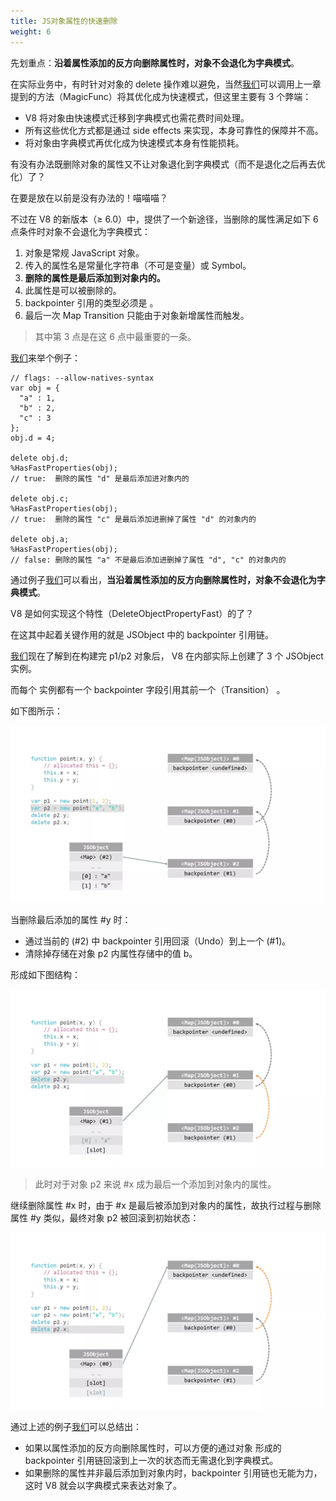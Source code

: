 ```yaml
---
title: JS对象属性的快速删除
weight: 6
---
```

先划重点：**沿着属性添加的反方向删除属性时，对象不会退化为字典模式**。

在实际业务中，有时针对对象的 delete 操作难以避免，当然[我们](https://www.w3cdoc.com)可以调用上一章提到的方法（MagicFunc）将其优化成为快速模式，但这里主要有 3 个弊端：

* V8 将对象由快速模式迁移到字典模式也需花费时间处理。
* 所有这些优化方式都是通过 side effects 来实现，本身可靠性的保障并不高。
* 将对象由字典模式再优化成为快速模式本身有性能损耗。

有没有办法既删除对象的属性又不让对象退化到字典模式（而不是退化之后再去优化）了？

在要是放在以前是没有办法的！喵喵喵？

不过在 V8 的新版本（≥ 6.0）中，提供了一个新途径，当删除的属性满足如下 6 点条件时对象不会退化为字典模式：

  1. 对象是常规 JavaScript 对象。
  2. 传入的属性名是常量化字符串（不可是变量）或 Symbol。
  3. **删除的属性是最后添加到对象内的。**
  4. 此属性是可以被删除的。
  5. backpointer 引用的类型必须是  。
  6. 最后一次 Map Transition 只能由于对象新增属性而触发。

> 其中第 3 点是在这 6 点中最重要的一条。

[我们](https://www.w3cdoc.com)来举个例子：

```
// flags: --allow-natives-syntax
var obj = {
  "a" : 1,
  "b" : 2,
  "c" : 3
};
obj.d = 4;

delete obj.d;
%HasFastProperties(obj);
// true:  删除的属性 "d" 是最后添加进对象内的

delete obj.c;
%HasFastProperties(obj);
// true:  删除的属性 "c" 是最后添加进删掉了属性 "d" 的对象内的

delete obj.a;
%HasFastProperties(obj);
// false: 删除的属性 "a" 不是最后添加进删掉了属性 "d", "c" 的对象内的

```

通过例子[我们](https://www.w3cdoc.com)可以看出，**当沿着属性添加的反方向删除属性时，对象不会退化为字典模式**。

V8 是如何实现这个特性（DeleteObjectPropertyFast）的了？

在这其中起着关键作用的就是 JSObject 中的 backpointer 引用链。

[我们](https://www.w3cdoc.com)现在了解到在构建完 p1/p2 对象后， V8 在内部实际上创建了 3 个 JSObject 实例。

而每个 实例都有一个 backpointer 字段引用其前一个（Transition） 。

如下图所示：

![](/images/posts/2022-12-21-20-43-36.png)

当删除最后添加的属性 #y 时：

* 通过当前的 (#2) 中 backpointer 引用回滚（Undo）到上一个 (#1)。
* 清除掉存储在对象 p2 内属性存储中的值 b。

形成如下图结构：

![](/images/posts/2022-12-21-20-43-47.png)

> 此时对于对象 p2 来说 #x 成为最后一个添加到对象内的属性。

继续删除属性 #x 时，由于 #x 是最后被添加到对象内的属性，故执行过程与删除属性 #y 类似，最终对象 p2 被回滚到初始状态：

![](/images/posts/2022-12-21-20-43-57.png)

通过上述的例子[我们](https://www.w3cdoc.com)可以总结出：

* 如果以属性添加的反方向删除属性时，可以方便的通过对象 形成的 backpointer 引用链回滚到上一次的状态而无需退化到字典模式。
* 如果删除的属性并非最后添加到对象内时，backpointer 引用链也无能为力，这时 V8 就会以字典模式来表达对象了。

